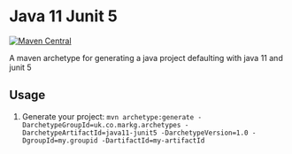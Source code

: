 # Java 11 Junit 5

[![Maven Central](https://maven-badges.herokuapp.com/maven-central/uk.co.markg.archetypes/java11-junit5/badge.svg)](https://search.maven.org/artifact/uk.co.markg.archetypes/java11-junit5/1.0/maven-archetype)

A maven archetype for generating a java project defaulting with java 11 and junit 5

## Usage

1. Generate your project: `mvn archetype:generate -DarchetypeGroupId=uk.co.markg.archetypes -DarchetypeArtifactId=java11-junit5 -DarchetypeVersion=1.0 -DgroupId=my.groupid -DartifactId=my-artifactId`